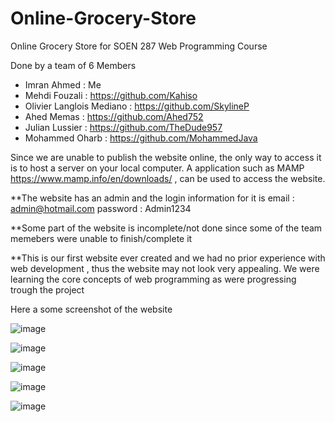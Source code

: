 # Online-Grocery-Store

Online Grocery Store for SOEN 287 Web Programming Course

Done by a team of 6
Members
- Imran Ahmed : Me
- Mehdi Fouzali : https://github.com/Kahiso
- Olivier Langlois Mediano : https://github.com/SkylineP
- Ahed Memas : https://github.com/Ahed752
- Julian Lussier : https://github.com/TheDude957
- Mohammed Oharb : https://github.com/MohammedJava

Since we are unable to publish the website online, the only way to access it is to host a server on your local computer. A application such as MAMP https://www.mamp.info/en/downloads/ , can be used to access the website. 

**The website has an admin and the login information for it is 
email : admin@hotmail.com
password : Admin1234

**Some part of the website is incomplete/not done since some of the team memebers were unable to finish/complete it

**This is our first website ever created and we had no prior experience with web development , thus the website may not look very appealing. We were learning the core concepts of web programming as were progressing trough the project

Here a some screenshot of the website


![image](https://user-images.githubusercontent.com/77070862/117370531-841fc700-ae94-11eb-8d18-a0a932a5fb5e.png)


![image](https://user-images.githubusercontent.com/77070862/117370598-9c8fe180-ae94-11eb-894e-36a49ca05527.png)

![image](https://user-images.githubusercontent.com/77070862/117370655-b7faec80-ae94-11eb-95b4-04b6c4883e3c.png)

![image](https://user-images.githubusercontent.com/77070862/117370680-c2b58180-ae94-11eb-89b3-0d59bc841031.png)


![image](https://user-images.githubusercontent.com/77070862/117370730-d52fbb00-ae94-11eb-8ffb-5a67f98c3fb5.png)
